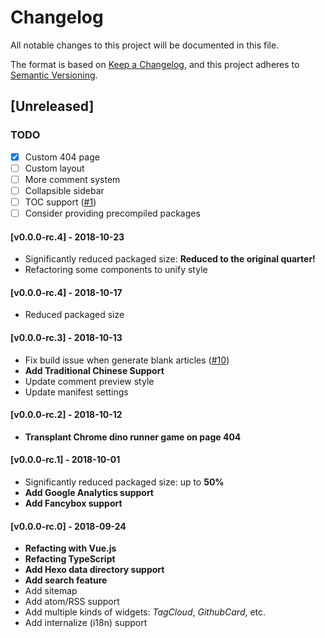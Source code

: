# Changelog
All notable changes to this project will be documented in this file.

The format is based on [Keep a Changelog](https://keepachangelog.com/en/1.0.0/),
and this project adheres to [Semantic Versioning](https://semver.org/spec/v2.0.0.html).

## [Unreleased]

### TODO

- [x] Custom 404 page
- [ ] Custom layout
- [ ] More comment system
- [ ] Collapsible sidebar
- [ ] TOC support ([#1](https://github.com/Mitscherlich/hexo-theme-amber/issues/1))
- [ ] Consider providing precompiled packages

#### [v0.0.0-rc.4] - 2018-10-23

- Significantly reduced packaged size: **Reduced to the original quarter!**
- Refactoring some components to unify style

#### [v0.0.0-rc.4] - 2018-10-17

- Reduced packaged size

#### [v0.0.0-rc.3] - 2018-10-13

- Fix build issue when generate blank articles ([#10](https://github.com/Mitscherlich/mitscherlich.me/issues/10))
- **Add Traditional Chinese Support**
- Update comment preview style
- Update manifest settings

#### [v0.0.0-rc.2] - 2018-10-12

- **Transplant Chrome dino runner game on page 404**

#### [v0.0.0-rc.1] - 2018-10-01

- Significantly reduced packaged size: up to **50%**
- **Add Google Analytics support**
- **Add Fancybox support**

#### [v0.0.0-rc.0] - 2018-09-24

- **Refacting with Vue.js**
- **Refacting TypeScript**
- **Add Hexo data directory support**
- **Add search feature**
- Add sitemap
- Add atom/RSS support
- Add multiple kinds of widgets: *TagCloud*, *GithubCard*, etc.
- Add internalize (i18n) support
